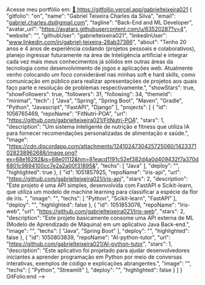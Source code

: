 
Acesse meu portfólio em: 
<a href="https://gitfollio.vercel.app/gabrielteixeira021"> 🔗
  https://gitfollio.vercel.app/gabrielteixeira021
</a>
{
  "gitfolio": "on",
  "name": "Gabriel Teixeira Charles da Silva",
  "email": "gabriel.charles.ds@gmail.com",
  "tagline": "Back-End and ML Developer",
  "avatar_url": "https://avatars.githubusercontent.com/u/63520287?v=4",
  "website": "",
  "githubUser": "gabrielteixeira021",
  "linkedinUser": "www.linkedin.com/in/gabriel-teixeira-28ab37386",
  "about": "Tenho 20 anos e 4 anos de experiência codando (projetos pessoais e colaborativos), planejo ingressar futuramente na área de Inteligência artificial e integrar cada vez mais meus conhecimentos já sólidos em outras áreas da tecnologia como desenvolvimento de jogos e aplicações web. 
Atualmente venho colocando um foco considerável nas minhas soft e hard skills, como comunicação em público para realizar apresentações de projetos aos quais faço parte e resolução de problemas respectivamente.",
  "showStars": true,
  "showFollowers": true,
  "followers": 31,
  "following": 34,
  "themeId": "minimal",
  "tech": [
  "Java",
  "Spring",
  "Spring Boot",
  "Maven",
  "Gradle",
  "Python",
  "Javascript",
  "FastAPI",
  "Django"
],
  "projects": [
  {
    "id": 1056765469,
    "repoName": "FitNutri-POA",
    "url": "https://github.com/gabrielteixeira021/FitNutri-POA",
    "stars": 1,
    "description": "Um sistema inteligente de nutrição e fitness que utiliza IA para fornecer recomendações personalizadas de alimentação e saúde.",
    "image": "https://cdn.discordapp.com/attachments/1241024730425725060/1423371028238962688/image.png?ex=68e16292&is=68e01112&hm=81eacd1191c52ef382d4a0d409432f7a370d6801c9894100cc7e2a2a00f31895&",
    "techs": [
      "Java"
    ],
    "deploy": "",
    "highlighted": true
  },
  {
    "id": 1051857925,
    "repoName": "iris-api",
    "url": "https://github.com/gabrielteixeira021/iris-api",
    "stars": 2,
    "description": "Este projeto é uma API simples, desenvolvida com FastAPI e Scikit-learn, que utiliza um modelo de machine learning para classificar a espécie da flor de íris. ",
    "image": "",
    "techs": [
      "Python",
      "Scikit-learn",
      "FastAPI"
    ],
    "deploy": "",
    "highlighted": false
  },
  {
    "id": 1051853076,
    "repoName": "Iris-web",
    "url": "https://github.com/gabrielteixeira021/Iris-web",
    "stars": 2,
    "description": "Este projeto basicamente consome uma API externa de ML (Modelo de Aprendizado de Máquina) em um aplicativo Java Back-end.",
    "image": "",
    "techs": [
      "Java",
      "Spring Boot"
    ],
    "deploy": "",
    "highlighted": false
  },
  {
    "id": 1050803839,
    "repoName": "AI-python-tutor",
    "url": "https://github.com/gabrielteixeira021/AI-python-tutor",
    "stars": 1,
    "description": "Este aplicativo foi projetado para ajudar desenvolvedores iniciantes a aprender programação em Python por meio de conversas interativas, exemplos de código e explicações abrangentes.",
    "image": "",
    "techs": [
      "Python",
      "Streamlit"
    ],
    "deploy": "",
    "highlighted": false
  }
]
}
GitFolio:end -->
  
